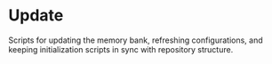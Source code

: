 # Update

Scripts for updating the memory bank, refreshing configurations, and keeping initialization scripts in sync with repository structure.

